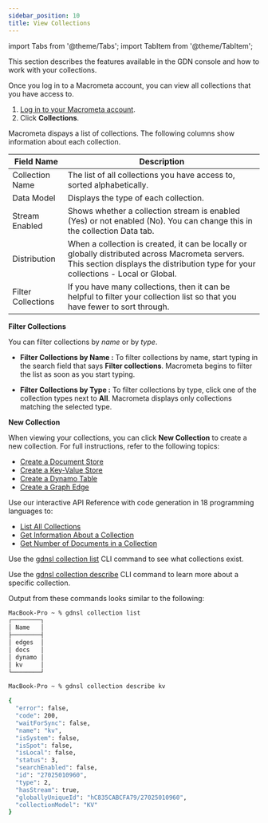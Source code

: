 ```yaml
---
sidebar_position: 10
title: View Collections
---
```


import Tabs from '@theme/Tabs';
import TabItem from '@theme/TabItem';

This section describes the features available in the GDN console and how to work with your collections.

<Tabs groupId="operating-systems">
<TabItem value="console" label="Web Console">

Once you log in to a Macrometa account, you can view all collections that you have access to.

1. [Log in to your Macrometa account](https://auth-play.macrometa.io/).
1. Click **Collections**.

Macrometa dispays a list of collections. The following columns show information about each collection.

| Field Name  | Description  |
|---|---|
| Collection Name  | The list of all collections you have access to, sorted alphabetically.  |
| Data Model  | Displays the type of each collection.  |
| Stream Enabled  | Shows whether a collection stream is enabled (Yes) or not enabled (No). You can change this in the collection Data tab.  |
| Distribution  | When a collection is created, it can be locally or globally distributed across Macrometa servers. This section displays the distribution type for your collections - Local or Global.  |
| Filter Collections | If you have many collections, then it can be helpful to filter your collection list so that you have fewer to sort through. |

**Filter Collections**

You can filter collections by _name_ or by _type_.

- **Filter Collections by Name :** To filter collections by name, start typing in the search field that says **Filter collections**. Macrometa begins to filter the list as soon as you start typing.

- **Filter Collections by Type :** To filter collections by type, click one of the collection types next to **All**. Macrometa displays only collections matching the selected type.

**New Collection**

When viewing your collections, you can click **New Collection** to create a new collection. For full instructions, refer to the following topics:

- [Create a Document Store](documents/create-document-store.md)
- [Create a Key-Value Store](keyvalue/create-key-value-store.md)
- [Create a Dynamo Table](dynamo/create-dynamo-table.md)
- [Create a Graph Edge](graphs/create-graph-edge.md)

</TabItem>
<TabItem value="apo" label="REST API">

Use our interactive API Reference with code generation in 18 programming languages to:

- [List All Collections](https://macrometa.com/docs/api#/operations/handleCommandGet)
- [Get Information About a Collection](https://macrometa.com/docs/api#/operations/handleCommandGet:collectionGetProperties)
- [Get Number of Documents in a Collection](https://macrometa.com/docs/api#/operations/handleCommandGet:getCollectionCount)

</TabItem>
<TabItem value="cli" label="CLI">

Use the [gdnsl collection list](../cli/collections-cli.md#gdnsl-collection-list) CLI command to see what collections exist.

Use the [gdnsl collection describe](../cli/collections-cli.md#gdnsl-collection-describe) CLI command to learn more about a specific collection.

Output from these commands looks similar to the following:

```bash
MacBook-Pro ~ % gdnsl collection list
┌────────┐
│ Name   │
├────────┤
│ edges  │
│ docs   │
│ dynamo │
│ kv     │
└────────┘

MacBook-Pro ~ % gdnsl collection describe kv

{
  "error": false,
  "code": 200,
  "waitForSync": false,
  "name": "kv",
  "isSystem": false,
  "isSpot": false,
  "isLocal": false,
  "status": 3,
  "searchEnabled": false,
  "id": "27025010960",
  "type": 2,
  "hasStream": true,
  "globallyUniqueId": "hC835CABCFA79/27025010960",
  "collectionModel": "KV"
}
```

</TabItem>
</Tabs>
